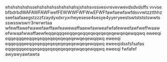ehshshshshssehshshshsshshshahsjshshsvssvesvrevevwevdsdvdsffs        vvvse
bfbdrbdWAFAWFAWFwefFEWWWFWFWwEFWFfawfaewfawfdsvvwtzztthhzseefaafaaegstzzzfzaydyxdxryxrheyesese4sesye4yyeryeestswtstststswwtssswsswswrr3rwrwrtaa wfewffawefwawefawffawfeawewaffaaewfawweafwfafewwefawfweffwaawefwwaafwwaffaewfeqqeqqqeeqqeqeqqeqeqeqeqeqewqeqewqqwq eweeqi
eqqeqqqeeqqeqeqqeqeqeqeqeqewqeqewqqwq eweeqi
eqqeqqqeeqqeqeqqeqeqeqeqeqewqeqewqqwq eweeqidssfsfsafas
eqqeqqqeeqqeqeqqeqeqeqeqeqewqeqewqqwq eweeqi
fwfafef
awyawyawtawta
